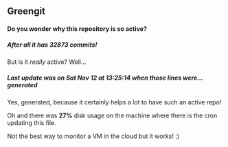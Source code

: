 ## Greengit

#### Do you wonder why this repository is so active?

##### After all it has 32873 commits!

But is it *really* active? Well...

##### Last update was on Sat Nov 12 at 13:25:14 when those lines were... generated

Yes, generated, because it certainly helps a lot to have such an active repo!

Oh and there was **27%** disk usage on the machine
where there is the cron updating this file.

Not the best way to monitor a VM in the cloud but it works! :)
